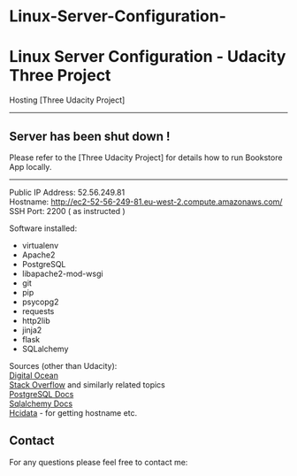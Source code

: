 # Linux-Server-Configuration-

# Linux Server Configuration - Udacity Three Project
Hosting [Three Udacity Project]

<hr>

## Server has been shut down !
Please refer to the [Three Udacity Project] for details how to run Bookstore App locally.
<hr>


Public IP Address: 52.56.249.81 <br>
Hostname: http://ec2-52-56-249-81.eu-west-2.compute.amazonaws.com/
<br>SSH Port: 2200 ( as instructed )

Software installed:
- virtualenv
- Apache2
- PostgreSQL
- libapache2-mod-wsgi
- git
- pip
- psycopg2
- requests
- http2lib
- jinja2
- flask
- SQLalchemy

Sources (other than Udacity):
<br>
[Digital Ocean](https://www.digitalocean.com/)<br>
[Stack Overflow](https://stackoverflow.com/questions/37156248/flask-sqlalchemy-multiple-foreign-keys-in-relationship) and similarly related topics<br>
[PostgreSQL Docs](https://www.postgresql.org/)<br>
[Sqlalchemy Docs](http://docs.sqlalchemy.org/en/latest/orm/basic_relationships.html#one-to-many)<br>
[Hcidata](http://www.hcidata.info/host2ip.cgi) - for getting hostname etc.

## Contact
For any questions please feel free to contact me:<br />
